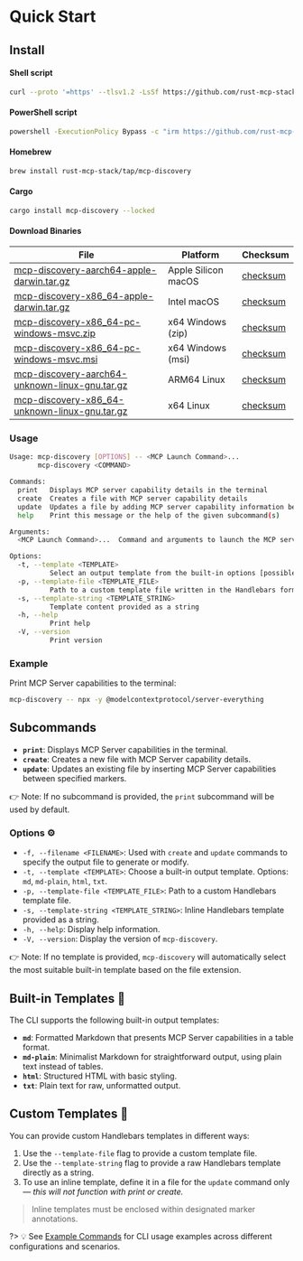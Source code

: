 # Quick Start

## Install

<!-- tabs:start -->

#### **Shell script**

<!-- x-release-please-start-version -->

```sh
curl --proto '=https' --tlsv1.2 -LsSf https://github.com/rust-mcp-stack/mcp-discovery/releases/download/v0.1.11/mcp-discovery-installer.sh | sh
```

#### **PowerShell script**

```sh
powershell -ExecutionPolicy Bypass -c "irm https://github.com/rust-mcp-stack/mcp-discovery/releases/download/v0.1.11/mcp-discovery-installer.ps1 | iex"
```

<!-- x-release-please-end -->

#### **Homebrew**

```sh
brew install rust-mcp-stack/tap/mcp-discovery
```

#### **Cargo**

```sh
cargo install mcp-discovery --locked
```

#### **Download Binaries**

<table>
  <thead>
    <tr>
      <th>File</th>
      <th>Platform</th>
      <th>Checksum</th>
    </tr>
  </thead>
  <tbody>
    <tr>      
      <td>
      <!-- x-release-please-start-version -->
      <a href="https://github.com/rust-mcp-stack/mcp-discovery/releases/download/v0.1.11/mcp-discovery-aarch64-apple-darwin.tar.gz">mcp-discovery-aarch64-apple-darwin.tar.gz</a>
      <!-- x-release-please-end -->
      </td>
      <td>Apple Silicon macOS</td>
      <td>
      <!-- x-release-please-start-version -->
      <a href="https://github.com/rust-mcp-stack/mcp-discovery/releases/download/v0.1.11/mcp-discovery-aarch64-apple-darwin.tar.gz.sha256">checksum</a>
      <!-- x-release-please-end -->    
      </td>
    </tr>
    <tr>
      <td>
      <!-- x-release-please-start-version -->
      <a href="https://github.com/rust-mcp-stack/mcp-discovery/releases/download/v0.1.11/mcp-discovery-x86_64-apple-darwin.tar.gz">mcp-discovery-x86_64-apple-darwin.tar.gz</a>
      <!-- x-release-please-end -->
      </td>
      <td>Intel macOS</td>
      <td>
      <!-- x-release-please-start-version -->
      <a href="https://github.com/rust-mcp-stack/mcp-discovery/releases/download/v0.1.11/mcp-discovery-x86_64-apple-darwin.tar.gz.sha256">checksum</a>
      <!-- x-release-please-end -->
      </td>
    </tr>
    <tr>
      <td>
      <!-- x-release-please-start-version -->
      <a href="https://github.com/rust-mcp-stack/mcp-discovery/releases/download/v0.1.11/mcp-discovery-x86_64-pc-windows-msvc.zip">mcp-discovery-x86_64-pc-windows-msvc.zip</a>
      <!-- x-release-please-end -->
      </td>
      <td>x64 Windows (zip)</td>
      <td>
      <!-- x-release-please-start-version -->
      <a href="https://github.com/rust-mcp-stack/mcp-discovery/releases/download/v0.1.11/mcp-discovery-x86_64-pc-windows-msvc.zip.sha256">checksum</a>
      <!-- x-release-please-end -->
      </td>
    </tr>
    <tr>
      <td>
      <!-- x-release-please-start-version -->
      <a href="https://github.com/rust-mcp-stack/mcp-discovery/releases/download/v0.1.11/mcp-discovery-x86_64-pc-windows-msvc.msi">mcp-discovery-x86_64-pc-windows-msvc.msi</a>
      <!-- x-release-please-end -->
      </td>
      <td>x64 Windows (msi)</td>
      <td>
      <!-- x-release-please-start-version -->
      <a href="https://github.com/rust-mcp-stack/mcp-discovery/releases/download/v0.1.11/mcp-discovery-x86_64-pc-windows-msvc.msi.sha256">checksum</a>
      <!-- x-release-please-end -->
      </td>
    </tr>
    <tr>
      <td>
      <!-- x-release-please-start-version -->
      <a href="https://github.com/rust-mcp-stack/mcp-discovery/releases/download/v0.1.11/mcp-discovery-aarch64-unknown-linux-gnu.tar.gz">mcp-discovery-aarch64-unknown-linux-gnu.tar.gz</a>
      <!-- x-release-please-end -->
      </td>
      <td>ARM64 Linux</td>
      <td>
      <!-- x-release-please-start-version -->
      <a href="https://github.com/rust-mcp-stack/mcp-discovery/releases/download/v0.1.11/mcp-discovery-aarch64-unknown-linux-gnu.tar.gz.sha256">checksum</a>
      <!-- x-release-please-end -->
      </td>
    </tr>
    <tr>
      <td>
      <!-- x-release-please-start-version -->
      <a href="https://github.com/rust-mcp-stack/mcp-discovery/releases/download/v0.1.11/mcp-discovery-x86_64-unknown-linux-gnu.tar.gz">mcp-discovery-x86_64-unknown-linux-gnu.tar.gz</a>
      <!-- x-release-please-end -->
      </td>
      <td>x64 Linux</td>
      <td>
      <!-- x-release-please-start-version -->
      <a href="https://github.com/rust-mcp-stack/mcp-discovery/releases/download/v0.1.11/mcp-discovery-x86_64-unknown-linux-gnu.tar.gz.sha256">checksum</a>
      <!-- x-release-please-end -->
      </td>
    </tr>
  </tbody>
</table>

<!-- tabs:end -->

### Usage

```sh
Usage: mcp-discovery [OPTIONS] -- <MCP Launch Command>...
       mcp-discovery <COMMAND>

Commands:
  print   Displays MCP server capability details in the terminal
  create  Creates a file with MCP server capability details
  update  Updates a file by adding MCP server capability information between specified markers
  help    Print this message or the help of the given subcommand(s)

Arguments:
  <MCP Launch Command>...  Command and arguments to launch the MCP server

Options:
  -t, --template <TEMPLATE>
          Select an output template from the built-in options [possible values: md, md-plain, html, txt]
  -p, --template-file <TEMPLATE_FILE>
          Path to a custom template file written in the Handlebars format
  -s, --template-string <TEMPLATE_STRING>
          Template content provided as a string
  -h, --help
          Print help
  -V, --version
          Print version
```

### Example

Print MCP Server capabilities to the terminal:

```sh
mcp-discovery -- npx -y @modelcontextprotocol/server-everything
```

## Subcommands

- **`print`**: Displays MCP Server capabilities in the terminal.
- **`create`**: Creates a new file with MCP Server capability details.
- **`update`**: Updates an existing file by inserting MCP Server capabilities between specified
  markers.

👉 Note: If no subcommand is provided, the `print` subcommand will be used by default.

### Options ⚙️

- `-f, --filename <FILENAME>`: Used with `create` and `update` commands to specify the output file to generate or modify.
- `-t, --template <TEMPLATE>`: Choose a built-in output template. Options: `md`, `md-plain`, `html`, `txt`.
- `-p, --template-file <TEMPLATE_FILE>`: Path to a custom Handlebars template file.
- `-s, --template-string <TEMPLATE_STRING>`: Inline Handlebars template provided as a string.
- `-h, --help`: Display help information.
- `-V, --version`: Display the version of `mcp-discovery`.

👉 Note: If no template is provided, `mcp-discovery` will automatically select the most suitable built-in template based on the file extension.

## Built-in Templates 🧬

The CLI supports the following built-in output templates:

- **`md`**: Formatted Markdown that presents MCP Server capabilities in a table format.
- **`md-plain`**: Minimalist Markdown for straightforward output, using plain text instead of tables.
- **`html`**: Structured HTML with basic styling.
- **`txt`**: Plain text for raw, unformatted output.

## Custom Templates 🧩

You can provide custom Handlebars templates in different ways:

1.  Use the `--template-file` flag to provide a custom template file.
2.  Use the `--template-string` flag to provide a raw Handlebars template directly as a string.
3.  To use an inline template, define it in a file for the `update` command only — <i>this will not function with print or create.</i>

> Inline templates must be enclosed within designated marker annotations.

?> 💡 See [Example Commands](guide/command-examples.md) for CLI usage examples across different configurations and scenarios.
